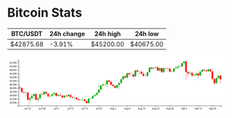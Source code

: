 # Bitcoin Stats

BTC/USDT|24h change|24h high|24h low|
|---|---|---|---|
|$42875.68|-3.91%|$45200.00|$40675.00|

<img src="./chart.svg">
